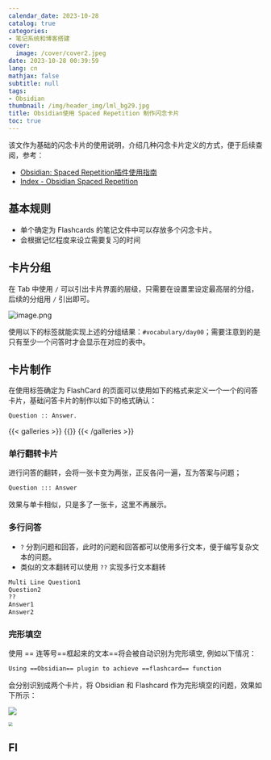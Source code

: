 ```yaml
---
calendar_date: 2023-10-28
catalog: true
categories:
- 笔记系统和博客搭建
cover:
  image: /cover/cover2.jpeg
date: 2023-10-28 00:39:59
lang: cn
mathjax: false
subtitle: null
tags:
- Obsidian
thumbnail: /img/header_img/lml_bg29.jpg
title: Obsidian使用 Spaced Repetition 制作闪念卡片
toc: true
---
```


该文作为基础的闪念卡片的使用说明，介绍几种闪念卡片定义的方式，便于后续查阅，参考：

- [Obsidian: Spaced Repetition插件使用指南 ](https://zhuanlan.zhihu.com/p/558326315)
- [Index - Obsidian Spaced Repetition](https://www.stephenmwangi.com/obsidian-spaced-repetition/)


## 基本规则

- 单个确定为 Flashcards 的笔记文件中可以存放多个闪念卡片。
- 会根据记忆程度来设立需要复习的时间

## 卡片分组

在 Tab 中使用 `/` 可以引出卡片界面的层级，只需要在设置里设定最高层的分组，后续的分组用 `/` 引出即可。

![image.png](https://picture-bed-001-1310572365.cos.ap-guangzhou.myqcloud.com/mac/20231027212958.png)

使用以下的标签就能实现上述的分组结果：`#vocabulary/day00`；需要注意到的是只有至少一个问答时才会显示在对应的表中。



## 卡片制作

在使用标签确定为 FlashCard 的页面可以使用如下的格式来定义一个一个的问答卡片，基础问答卡片的制作以如下的格式确认：

```txt
Question :: Answer.
```

{{< galleries >}} 
{{<gallery src="https://picture-bed-001-1310572365.cos.ap-guangzhou.myqcloud.com/mac/20231027232414.png" >}}
{{< /galleries >}}

### 单行翻转卡片

进行问答的翻转，会将一张卡变为两张，正反各问一遍，互为答案与问题；

```txt
Question ::: Answer
```

效果与单卡相似，只是多了一张卡，这里不再展示。

### 多行问答

-  `?` 分割问题和回答，此时的问题和回答都可以使用多行文本，便于编写复杂文本的问题。
- 类似的文本翻转可以使用 `??` 实现多行文本翻转

```txt
Multi Line Question1
Question2
??
Answer1
Answer2
```

### 完形填空

使用 == 连等号==框起来的文本==将会被自动识别为完形填空, 例如以下情况：

```txt
Using ==Obsidian== plugin to achieve ==flashcard== function
```

会分别识别成两个卡片，将 Obsidian 和 Flashcard 作为完形填空的问题，效果如下所示：

![](https://picture-bed-001-1310572365.cos.ap-guangzhou.myqcloud.com/mac/20231028003022.png)

<img src=" https://picture-bed-001-1310572365.cos.ap-guangzhou.myqcloud.com/mac/20231028003101.png" style="zoom:50%;">

## FI